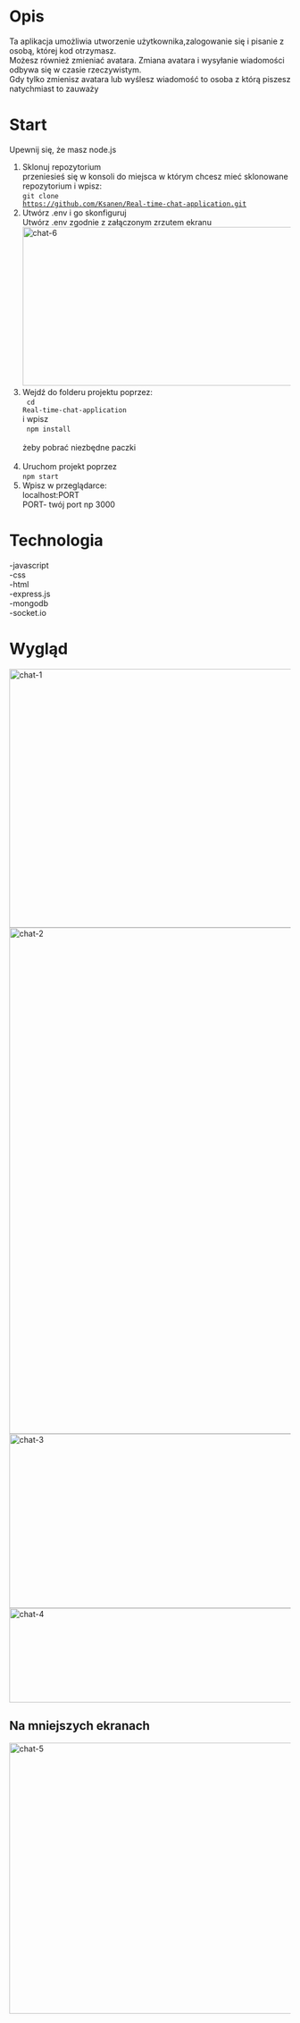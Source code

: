# Opis

Ta aplikacja umożliwia utworzenie użytkownika,zalogowanie się i pisanie z osobą, której kod otrzymasz.<br>
Możesz również zmieniać avatara. Zmiana avatara i wysyłanie wiadomości odbywa się w czasie rzeczywistym.<br>
Gdy tylko zmienisz avatara lub wyślesz wiadomość to osoba z którą piszesz natychmiast to zauważy<br>

# Start

Upewnij się, że masz node.js

1. Sklonuj repozytorium <br>
   przeniesieś się w konsoli do miejsca w którym chcesz mieć sklonowane repozytorium i wpisz:<br>
   <code>git clone https://github.com/Ksanen/Real-time-chat-application.git</code>
2. Utwórz .env i go skonfiguruj<br>
   Utwórz .env zgodnie z załączonym zrzutem ekranu<br>
   <img width="855" height="284" alt="chat-6" src="https://github.com/user-attachments/assets/3386006f-ff63-4aa2-ab8c-4b75db3cdd0c" />
   <br>
3. Wejdź do folderu projektu poprzez:<br>
   <code> cd Real-time-chat-application </code><br>
   i wpisz<br>
   <code> npm install </code><br>
   żeby pobrać niezbędne paczki<br><br>
4. Uruchom projekt poprzez<br>
   <code>npm start</code><br>
5. Wpisz w przeglądarce:<br>
   localhost:PORT<br>
   PORT- twój port np 3000

# Technologia

-javascript <br>
-css<br>
-html<br>
-express.js <br>
-mongodb <br>
-socket.io <br>

# Wygląd

<img width="538" height="463" alt="chat-1" src="https://github.com/user-attachments/assets/d53c9e84-b84f-44cd-8c0c-37cdea6a1132" />
<img width="771" height="906" alt="chat-2" src="https://github.com/user-attachments/assets/5df49bf1-f82d-42ed-9a9a-fe56e93537a2" />
<img width="669" height="312" alt="chat-3" src="https://github.com/user-attachments/assets/a38badd2-6170-423f-a104-9b10576a9506" />
<img width="589" height="169" alt="chat-4" src="https://github.com/user-attachments/assets/20e1c390-4e8d-4757-8246-652500bc6806" />

## Na mniejszych ekranach

<img width="552" height="485" alt="chat-5" src="https://github.com/user-attachments/assets/67e80519-1f66-4de8-a7ae-54d2900eb420" />
